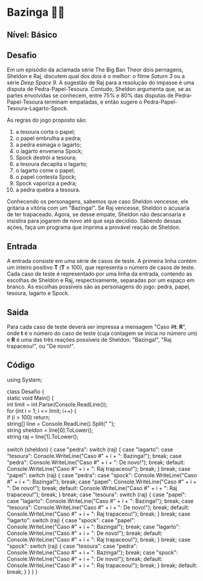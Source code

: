 # Bazinga :woman_technologist:

## **Nível: Básico**

## Desafio

Em um episódio da aclamada série The Big Ban Theor dois pernagens, Sheldon e Raj, discutem qual dos dois é o melhor: o filme *Saturn 3* ou a série *Deep Space 9*. A sugestão de Raj para a resolução do impasse é uma disputa de Pedra-Papel-Tesoura. Contudo, Sheldon argumenta que, se as partes envolvidas se conhecem, entre 75% e 80% das disputas de Pedra-Papel-Tesoura terminam empatadas, e então sugere o Pedra-Papel-Tesoura-Lagarto-Spock.

As regras do jogo proposto são:

1. a tesoura corta o papel;
2. o papel embrulha a pedra;
3. a pedra esmaga o lagarto;
4. o lagarto envenena Spock;
5. Spock destrói a tesoura;
6. a tesoura decapita o lagarto;
7. o lagarto come o papel;
8. o papel contesta Spock;
9. Spock vaporiza a pedra;
10. a pedra quebra a tesoura.

Conhecendo os personagens, sabemos que caso Sheldon vencesse, ele gritaria a vitória com um "Bazinga!". Se Raj vencesse, Sheldon o acusaria de ter trapaceado. Agora, se desse empate, Sheldon não descansaria e insistira para jogarem de novo até que seja decidido. Sabendo dessas ações, faça um programa que imprima a provável reação de Sheldon.

## Entrada

A entrada consiste em uma série de casos de teste. A primeira linha contém um inteiro positivo **T** (**T** ≤ 100), que representa o número de casos de teste. Cada caso de teste é representado por uma linha da entrada, contendo as escolhas de Sheldon e Raj, respectivamente, separadas por um espaço em branco. As escolhas possíveis são as personagens do jogo: pedra, papel, tesoura, lagarto e Spock.

## Saida

Para cada caso de teste deverá ser impressa a mensagem "Caso #**t**: **R**", onde **t** é o número do caso de teste (cuja contagem se inicia no número um) e **R** é uma das três reações possíveis de Sheldon: "Bazinga!", "Raj trapaceou!", ou "De novo!".

## Código

using System; <br>

class Desafio { <br>
    static void Main() { <br>
        int limit = int.Parse(Console.ReadLine()); <br>
            for (int i = 1; i <= limit; i++) { <br>
                if (i > 100) return; <br>
                string[] line = Console.ReadLine().Split(" "); <br>
                string sheldon = line[0].ToLower(); <br>
                string raj = line[1].ToLower(); <br>
 <br>
                switch (sheldon) {
                    case "pedra":
                        switch (raj) {
                            case "lagarto":
                            case "tesoura":
                                Console.WriteLine("Caso #" + i + ": Bazinga!");
                                break;
                            case "pedra":
                                Console.WriteLine("Caso #" + i + ": De novo!");
                                break;
                            default:
                                Console.WriteLine("Caso #" + i + ": Raj trapaceou!");
                                break;
                        }
                        break;
                    case "papel":
                        switch (raj) {
                            case "pedra":
                            case "spock":
                                Console.WriteLine("Caso #" + i + ": Bazinga!");
                                break;
                            case "papel":
                                Console.WriteLine("Caso #" + i + ": De novo!");
                                break;
                            default:
                                Console.WriteLine("Caso #" + i + ": Raj trapaceou!");
                                break;
                        }
                        break;
                    case "tesoura":
                        switch (raj) {
                            case "papel":
                            case "lagarto":
                                Console.WriteLine("Caso #" + i + ": Bazinga!");
                                break;
                            case "tesoura":
                                Console.WriteLine("Caso #" + i + ": De novo!");
                                break;
                            default:
                                Console.WriteLine("Caso #" + i + ": Raj trapaceou!");
                                break;
                        }
                        break;
                    case "lagarto":
                        switch (raj) {
                            case "spock":
                            case "papel":
                                Console.WriteLine("Caso #" + i + ": Bazinga!");
                                break;
                            case "lagarto":
                                Console.WriteLine("Caso #" + i + ": De novo!");
                                break;
                            default:
                                Console.WriteLine("Caso #" + i + ": Raj trapaceou!");
                                break;
                        }
                        break;
                    case "spock":
                        switch (raj) {
                            case "tesoura":
                            case "pedra":
                                Console.WriteLine("Caso #" + i + ": Bazinga!");
                                break;
                            case "spock":
                                Console.WriteLine("Caso #" + i + ": De novo!");
                                break;
                            default:
                                Console.WriteLine("Caso #" + i + ": Raj trapaceou!");
                                break;
                        }
                        break;
                    default:
                        break;
                }
            }
    }
}
